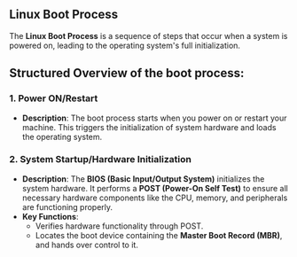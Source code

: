 ## **Linux Boot Process**

The **Linux Boot Process** is a sequence of steps that occur when a system is powered on, leading to the operating system's full initialization. 

Structured Overview of the boot process:
---

### 1. **Power ON/Restart**
   - **Description**: The boot process starts when you power on or restart your machine. This triggers the initialization of system hardware and loads the operating system.
  
### 2. **System Startup/Hardware Initialization**
   - **Description**: The **BIOS (Basic Input/Output System)** initializes the system hardware. It performs a **POST (Power-On Self Test)** to ensure all necessary hardware components like the CPU, memory, and peripherals are functioning properly.
   - **Key Functions**:
     - Verifies hardware functionality through POST.
     - Locates the boot device containing the **Master Boot Record (MBR)**, and hands over control to it.